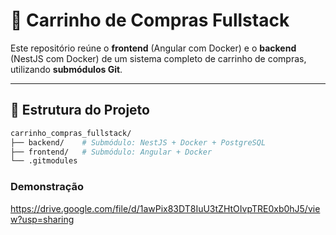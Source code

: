 
# 🛒 Carrinho de Compras Fullstack

Este repositório reúne o **frontend** (Angular com Docker) e o **backend** (NestJS com Docker) de um sistema completo de carrinho de compras, utilizando **submódulos Git**.

---

## 📁 Estrutura do Projeto

```bash
carrinho_compras_fullstack/
├── backend/    # Submódulo: NestJS + Docker + PostgreSQL
├── frontend/   # Submódulo: Angular + Docker
└── .gitmodules
````

### Demonstração

https://drive.google.com/file/d/1awPix83DT8IuU3tZHtOIvpTRE0xb0hJ5/view?usp=sharing
